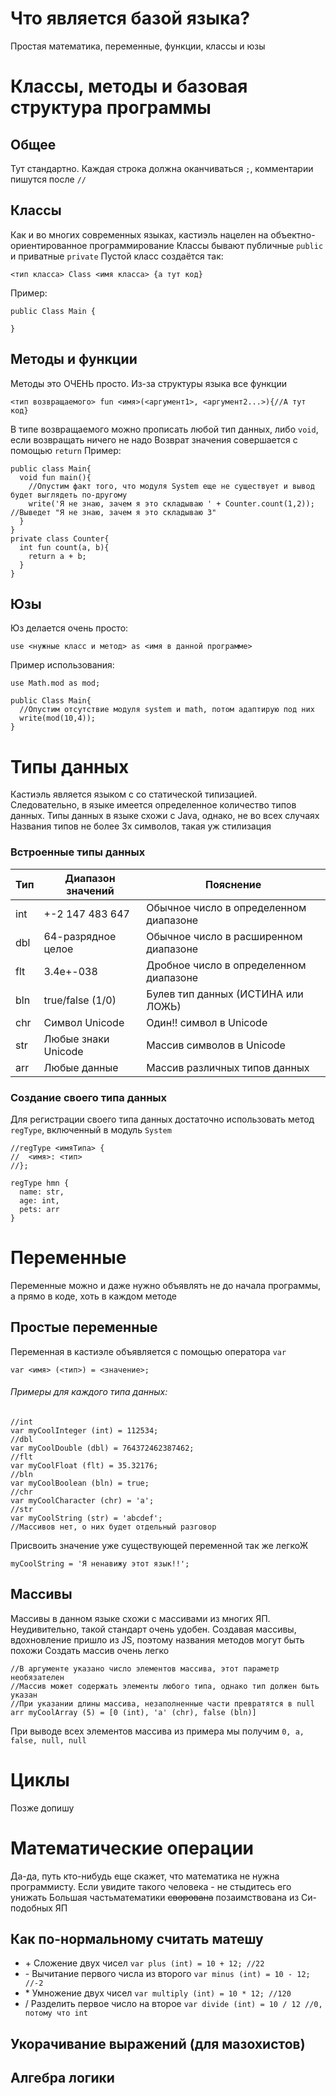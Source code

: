 # Что является базой языка?
Простая математика, переменные, функции, классы и юзы

# Классы, методы и базовая структура программы
## Общее
Тут стандартно. Каждая строка должна оканчиваться `;`, комментарии пишутся после `//`
## Классы
Как и во многих современных языках, кастиэль нацелен на объектно-ориентированное программирование
Классы бывают публичные `public` и приватные `private`
Пустой класс создаётся так:
```
<тип класса> Class <имя класса> {а тут код}
```
Пример:
```Castiel
public Class Main {

}
```
## Методы и функции
Методы это ОЧЕНЬ просто. Из-за структуры языка все функции
```
<тип возвращаемого> fun <имя>(<аргумент1>, <аргумент2...>){//А тут код}
```
В типе возвращаемого можно прописать любой тип данных, либо `void`, если возвращать ничего не надо
Возврат значения совершается с помощью `return`
Пример:
```Castiel
public class Main{
  void fun main(){
    //Опустим факт того, что модуля System еще не существует и вывод будет выглядеть по-другому
    write('Я не знаю, зачем я это складываю ' + Counter.count(1,2)); //Выведет "Я не знаю, зачем я это складываю 3"
  }
}
private class Counter{
  int fun count(a, b){
    return a + b;
  }
}
```
## Юзы
Юз делается очень просто:
```
use <нужные класс и метод> as <имя в данной программе>
```
Пример использования:
```Castiel
use Math.mod as mod;

public Class Main{
  //Опустим отсутствие модуля system и math, потом адаптирую под них
  write(mod(10,4));
}
```

# Типы данных
Кастиэль является языком с со статической типизацией. Следовательно, в языке имеется определенное количество типов данных. Типы данных в языке схожи с Java, однако, не во всех случаях
Названия типов не более 3х символов, такая уж стилизация

### Встроенные типы данных
Тип | Диапазон значений | Пояснение
--- | --- | --- 
int | +-2 147 483 647 | Обычное число в определенном диапазоне
dbl | 64-разрядное целое | Обычное число в расширенном диапазоне
flt | 3.4e+-038 | Дробное число в определенном диапазоне
bln | true/false (1/0) | Булев тип данных (ИСТИНА или ЛОЖЬ)
chr | Символ Unicode | Один!! символ в Unicode
str | Любые знаки Unicode | Массив символов в Unicode
arr | Любые данные | Массив различных типов данных
### Создание своего типа данных
Для регистрации своего типа данных достаточно использовать метод `regType`, включенный в модуль `System`
```
//regType <имяТипа> {
//  <имя>: <тип>
//};
```
```Castiel
regType hmn {
  name: str,
  age: int,
  pets: arr
}
```

# Переменные
Переменные можно и даже нужно объявлять не до начала программы, а прямо в коде, хоть в каждом методе
## Простые переменные
Переменная в кастиэле объявляется с помощью оператора `var`
```
var <имя> (<тип>) = <значение>;
```
###### Примеры для каждого типа данных:
```Castiel
//int
var myCoolInteger (int) = 112534;
//dbl
var myCoolDouble (dbl) = 764372462387462;
//flt
var myCoolFloat (flt) = 35.32176;
//bln
var myCoolBoolean (bln) = true;
//chr
var myCoolCharacter (chr) = 'a';
//str
var myCoolString (str) = 'abcdef';
//Массивов нет, о них будет отдельный разговор
```
Присвоить значение уже существующей переменной так же легкоЖ
```Castiel
myCoolString = 'Я ненавижу этот язык!!';
```

## Массивы
Массивы в данном языке схожи с массивами из многих ЯП. Неудивительно, такой стандарт очень удобен. Создавая массивы, вдохновление пришло из JS, поэтому названия методов могут быть похожи
Создать массив очень легко
```Castiel
//В аргументе указано число элементов массива, этот параметр необязателен
//Массив может содержать элементы любого типа, однако тип должен быть указан
//При указании длины массива, незаполненные части превратятся в null
arr myCoolArray (5) = [0 (int), 'a' (chr), false (bln)]
```
При выводе всех элементов массива из примера мы получим ```0, a, false, null, null```

# Циклы
Позже допишу

# Математические операции
Да-да, путь кто-нибудь еще скажет, что математика не нужна программисту. Если увидите такого человека - не стыдитесь его унижать
Большая частьматематики ~~сворована~~ позаимствована из Си-подобных ЯП

## Как по-нормальному считать матешу

* \+
  Сложение двух чисел
  ```var plus (int) = 10 + 12; //22```
* \-
  Вычитание первого числа из второго
  ```var minus (int) = 10 - 12; //-2```
* \*
  Умножение двух чисел
  ```var multiply (int) = 10 * 12; //120```
* \/
  Разделить первое число на второе
  ```var divide (int) = 10 / 12 //0, потому что int```
## Укорачивание выражений (для мазохистов)
## Алгебра логики

# 
